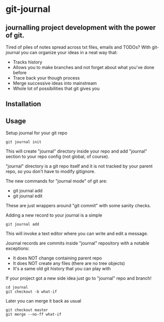 # git-journal
## journalling project development with the power of git.

Tired of piles of notes spread across txt files, emails and TODOs?
With git-journal you can organize your ideas in a neat way that:

* Tracks history
* Allows you to make branches and not forget about what you've done before
* Trace back your though process
* Merge successive ideas into mainstream
* Whole lot of possibilities that git gives you

Installation
------------


Usage
-----

Setup journal for your git repo

	git journal init

This will create "journal" directory inside your repo and add "journal" section
to your repo config (not global, of course).

"journal" directory is a git repo itself and it is not tracked by your parent
repo, so you don't have to modify gitignore.

The new commands for "journal mode" of git are:

* git journal add
* git journal edit

These are just wrappers around "git commit" with some sanity checks.

Adding a new record to your journal is a simple

	git journal add

This will invoke a text editor where you can write and edit a message.

Journal records are commits inside "journal" repository with a notable
exceptions:

* It does NOT change containing parent repo
* It does NOT create any files (there are no tree objects)
* It's a same old git history that you can play with

If your project got a new side idea just go to "journal" repo and branch!

	cd journal
	git checkout -b what-if

Later you can merge it back as usual

	git checkout master
	git merge --no-ff what-if


